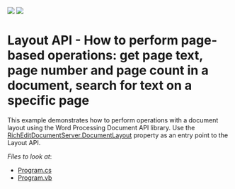 <!-- default badges list -->
![](https://img.shields.io/endpoint?url=https://codecentral.devexpress.com/api/v1/VersionRange/401401719/21.1.4%2B)
[![](https://img.shields.io/badge/📖_How_to_use_DevExpress_Examples-e9f6fc?style=flat-square)](https://docs.devexpress.com/GeneralInformation/403183)
<!-- default badges end -->
# Layout API - How to perform page-based operations: get page text, page number and page count in a document, search for text on a specific page

This example demonstrates how to perform operations with a document layout using the Word Processing Document API library. Use the [RichEditDocumentServer.DocumentLayout](https://docs.devexpress.com/OfficeFileAPI/DevExpress.XtraRichEdit.API.Layout.DocumentLayout) property as an entry point to the Layout API.

*Files to look at*:

* [Program.cs](./CS/WordProcessorLayoutAPISample/Program.cs)
* [Program.vb](./CS/LayoutAPISample/Program.vb)

